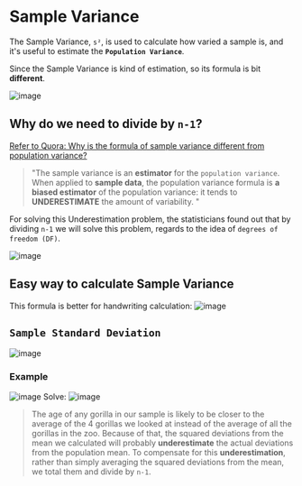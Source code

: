 # Sample Variance

The Sample Variance, `s²`, is used to calculate how varied a sample is, 
and it's useful to estimate the **`Population Variance`**.

Since the Sample Variance is kind of estimation, so its formula is bit **different**.

![image](https://user-images.githubusercontent.com/14041622/44899569-b4525780-ad34-11e8-9749-867216d53f93.png)

## Why do we need to divide by `n-1`?

[Refer to Quora: Why is the formula of sample variance different from population variance?](https://www.quora.com/Why-is-the-formula-of-sample-variance-different-from-population-variance)

> "The sample variance is an **estimator** for the `population variance`. When applied to **sample data**, the population variance formula is **a biased estimator** of the population variance: it tends to **UNDERESTIMATE** the amount of variability. "

For solving this Underestimation problem, the statisticians found out that by dividing `n-1` we will solve this problem, regards to the idea of `degrees of freedom (DF)`.

![image](https://user-images.githubusercontent.com/14041622/45140936-025cd480-b1e7-11e8-9ee7-02a17a07ef81.png)


## Easy way to calculate Sample Variance
This formula is better for handwriting calculation:
![image](https://user-images.githubusercontent.com/14041622/44901253-6b50d200-ad39-11e8-958f-6fae3d998c82.png)


## `Sample Standard Deviation`

![image](https://user-images.githubusercontent.com/14041622/44899590-bfa58300-ad34-11e8-866d-91e32a0a2250.png)


### Example
![image](https://user-images.githubusercontent.com/14041622/44900499-4eb39a80-ad37-11e8-96d3-744d8a527b09.png)
Solve:
![image](https://user-images.githubusercontent.com/14041622/44900573-7e62a280-ad37-11e8-91d5-f88af88bb727.png)
> The age of any gorilla in our sample is likely to be closer to the average of the 4 gorillas we looked at instead of the average of all the gorillas in the zoo. 
Because of that, the squared deviations from the mean we calculated will probably **underestimate** the actual deviations from the population mean.
To compensate for this **underestimation**, rather than simply averaging the squared deviations from the mean, we total them and divide by `n-1`.